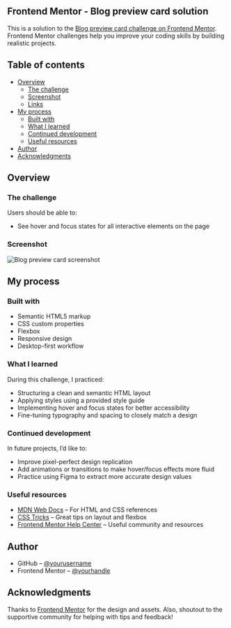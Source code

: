 ## Frontend Mentor - Blog preview card solution

This is a solution to the [Blog preview card challenge on Frontend Mentor](https://www.frontendmentor.io/challenges/blog-preview-card-ckPaj01IcS). Frontend Mentor challenges help you improve your coding skills by building realistic projects. 

## Table of contents

- [Overview](#overview)
  - [The challenge](#the-challenge)
  - [Screenshot](#screenshot)
  - [Links](#links)
- [My process](#my-process)
  - [Built with](#built-with)
  - [What I learned](#what-i-learned)
  - [Continued development](#continued-development)
  - [Useful resources](#useful-resources)
- [Author](#author)
- [Acknowledgments](#acknowledgments)

## Overview

### The challenge

Users should be able to:

- See hover and focus states for all interactive elements on the page

### Screenshot

![Blog preview card screenshot](./screenshot.jpg)



## My process

### Built with

- Semantic HTML5 markup
- CSS custom properties
- Flexbox
- Responsive design
- Desktop-first workflow

### What I learned

During this challenge, I practiced:

- Structuring a clean and semantic HTML layout
- Applying styles using a provided style guide
- Implementing hover and focus states for better accessibility
- Fine-tuning typography and spacing to closely match a design

### Continued development

In future projects, I’d like to:

- Improve pixel-perfect design replication
- Add animations or transitions to make hover/focus effects more fluid
- Practice using Figma to extract more accurate design values

### Useful resources

- [MDN Web Docs](https://developer.mozilla.org/) – For HTML and CSS references
- [CSS Tricks](https://css-tricks.com/) – Great tips on layout and flexbox
- [Frontend Mentor Help Center](https://www.frontendmentor.io/resources) – Useful community and resources

## Author

- GitHub – [@yourusername](https://github.com/yourusername)
- Frontend Mentor – [@yourhandle](https://www.frontendmentor.io/profile/yourhandle)

## Acknowledgments

Thanks to [Frontend Mentor](https://www.frontendmentor.io) for the design and assets. Also, shoutout to the supportive community for helping with tips and feedback!
